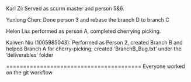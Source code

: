Karl Zi: Served as scurm master and person 5&6.

Yunlong Chen: Done person 3 and rebase the branch D to branch C

Helen Liu: performed as person A, completed cherrying picking.

Kaiwen Niu (1005985043): Performed as Person 2, created Branch B and helped Branch A for cherry-picking; created ‘BranchB_Bug.txt’ under the ‘deliverables’ folder

========================================
Everyone worked on the git workflow
